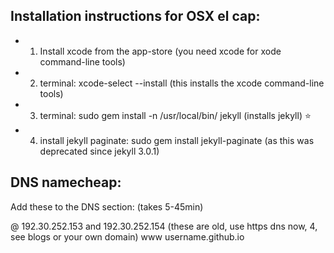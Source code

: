 ## Installation instructions for OSX el cap:
- 1. Install xcode from the app-store (you need xcode for xode command-line tools)
- 2. terminal: xcode-select --install  (this installs the xcode command-line tools)
- 3. terminal: sudo gem install -n /usr/local/bin/ jekyll (installs jekyll) ⭐️
- 4. install jekyll paginate: sudo gem install jekyll-paginate (as this was deprecated since jekyll 3.0.1)

## DNS namecheap:
Add these to the DNS section: (takes 5-45min)  

@ 192.30.252.153 and 192.30.252.154  (these are old, use https dns now, 4, see blogs or your own domain)
www username.github.io
